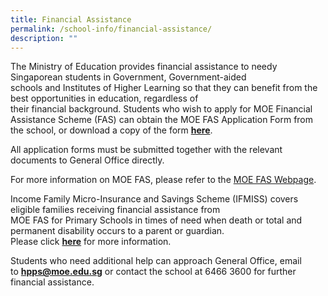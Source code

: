 ```yaml
---
title: Financial Assistance
permalink: /school-info/financial-assistance/
description: ""
---
```

The Ministry of Education provides financial assistance to needy Singaporean students in Government, Government-aided  
schools and Institutes of Higher Learning so that they can benefit from the best opportunities in education, regardless of  
their financial background. Students who wish to apply for MOE Financial Assistance Scheme (FAS) can obtain the MOE FAS Application Form from the school, or download a copy of the form [**here**](/files/MOE%20FAS%20Application%20Form%20Sep%2021.pdf).  

All application forms must be submitted together with the relevant documents to General Office directly.  
  
For more information on MOE FAS, please refer to the [MOE FAS Webpage](https://www.moe.gov.sg/financial-matters/financial-assistance).  
  
Income Family Micro-Insurance and Savings Scheme (IFMISS) covers eligible families receiving financial assistance from  
MOE FAS for Primary Schools in times of need when death or total and permanent disability occurs to a parent or guardian.  
Please click [**here**](https://va.ecitizen.gov.sg/cfp/customerPages/moe/explorefaq.aspx?Category=32819&utm_source=moe-corp-site&utm_medium=referral&_ga=2.99276766.1791895176.1550106530-442561586.1542171218) for more information.  
  

Students who need additional help can approach General Office, email to [**hpps@moe.edu.sg**](mailto:hpps@moe.edu.sg) or contact the school at  6466 3600 for further financial assistance.